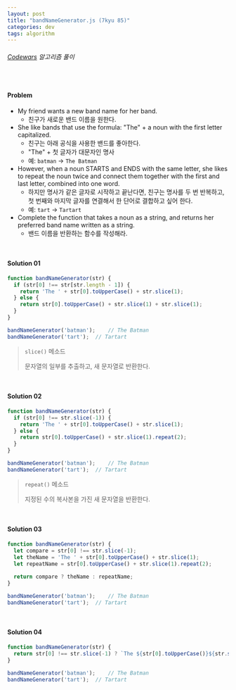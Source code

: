 ```yaml
---
layout: post
title: "bandNameGenerator.js (7kyu 85)"
categories: dev
tags: algorithm
---
```


###### [Codewars](https://www.codewars.com) 알고리즘 풀이

<br>

#### Problem

- My friend wants a new band name for her band.
  - 친구가 새로운 밴드 이름을 원한다.
- She like bands that use the formula: "The" + a noun with the first letter capitalized.
  - 친구는 아래 공식을 사용한 밴드를 좋아한다.
  - "The" + 첫 글자가 대문자인 명사
  - 예: `batman` -> `The Batman`
- However, when a noun STARTS and ENDS with the same letter, she likes to repeat the noun twice and connect them together with the first and last letter, combined into one word.
  - 하지만 명사가 같은 글자로 시작하고 끝난다면, 친구는 명사를 두 번 반복하고, 첫 번째와 마지막 글자를 연결해서 한 단어로 결합하고 싶어 한다.
  - 예: `tart` -> `Tartart`
- Complete the function that takes a noun as a string, and returns her preferred band name written as a string.
  - 밴드 이름을 반환하는 함수를 작성해라.

<br>

#### Solution 01

```js
function bandNameGenerator(str) {
  if (str[0] !== str[str.length - 1]) {
    return 'The ' + str[0].toUpperCase() + str.slice(1);
  } else {
    return str[0].toUpperCase() + str.slice(1) + str.slice(1);
  }
}

bandNameGenerator('batman');	// The Batman
bandNameGenerator('tart');	// Tartart
```

> `slice()` 메소드
>
> 문자열의 일부를 추출하고, 새 문자열로 반환한다.

<br>

#### Solution 02

```js
function bandNameGenerator(str) {
  if (str[0] !== str.slice(-1)) {
    return 'The ' + str[0].toUpperCase() + str.slice(1);
  } else {
    return str[0].toUpperCase() + str.slice(1).repeat(2);
  }
}

bandNameGenerator('batman');	// The Batman
bandNameGenerator('tart');	// Tartart
```

> `repeat()` 메소드
>
> 지정된 수의 복사본을 가진 새 문자열을 반환한다.

<br>

#### Solution 03

```js
function bandNameGenerator(str) {
  let compare = str[0] !== str.slice(-1);
  let theName = 'The ' + str[0].toUpperCase() + str.slice(1);
  let repeatName = str[0].toUpperCase() + str.slice(1).repeat(2);
  
  return compare ? theName : repeatName;
}

bandNameGenerator('batman');	// The Batman
bandNameGenerator('tart');	// Tartart
```

<br>

#### Solution 04

```js
function bandNameGenerator(str) {
  return str[0] !== str.slice(-1) ? `The ${str[0].toUpperCase()}${str.slice(1)}` : `${str[0].toUpperCase()}${str.slice(1, -1)}${str}`;
}

bandNameGenerator('batman');	// The Batman
bandNameGenerator('tart');	// Tartart
```

<br>